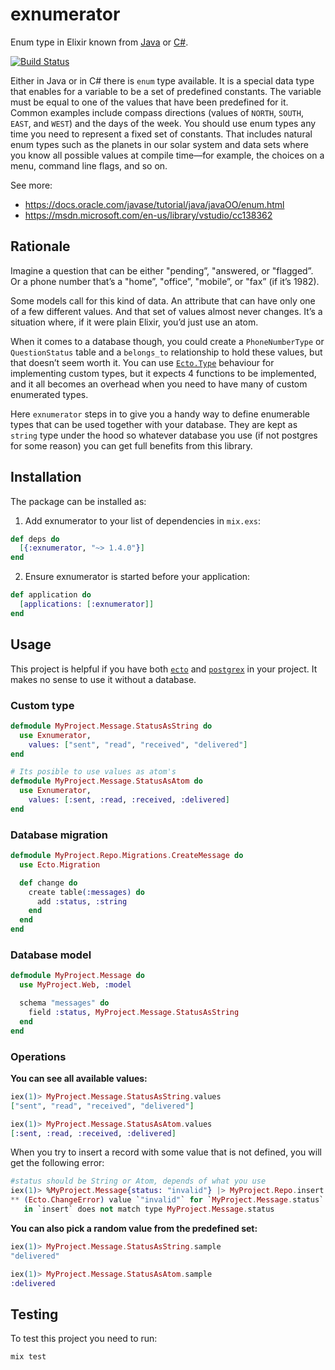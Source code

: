 # exnumerator

Enum type in Elixir known from [Java](https://docs.oracle.com/javase/tutorial/java/javaOO/enum.html) or [C#](https://msdn.microsoft.com/en-us/library/vstudio/cc138362).

[![Build Status](https://travis-ci.org/KamilLelonek/exnumerator.svg)](https://travis-ci.org/KamilLelonek/exnumerator)

Either in Java or in C# there is `enum` type available. It is a special data type that enables for a variable to be a set of predefined constants. The variable must be equal to one of the values that have been predefined for it. Common examples include compass directions (values of `NORTH`, `SOUTH`, `EAST`, and `WEST`) and the days of the week. You should use enum types any time you need to represent a fixed set of constants. That includes natural enum types such as the planets in our solar system and data sets where you know all possible values at compile time—for example, the choices on a menu, command line flags, and so on.

See more:

- <https://docs.oracle.com/javase/tutorial/java/javaOO/enum.html>
- <https://msdn.microsoft.com/en-us/library/vstudio/cc138362>

## Rationale

Imagine a question that can be either "pending”, "answered, or "flagged”. Or a phone number that’s a "home”, "office”, "mobile”, or "fax” (if it’s 1982).

Some models call for this kind of data. An attribute that can have only one of a few different values. And that set of values almost never changes. It’s a situation where, if it were plain Elixir, you’d just use an atom.

When it comes to a database though, you could create a `PhoneNumberType` or `QuestionStatus` table and a `belongs_to` relationship to hold these values, but that doesn’t seem worth it. You can use [`Ecto.Type`](http://hexdocs.pm/ecto/Ecto.Type.html) behaviour for implementing custom types, but it expects 4 functions to be implemented, and it all becomes an overhead when you need to have many of custom enumerated types.

Here `exnumerator` steps in to give you a handy way to define enumerable types that can be used together with your database. They are kept as `string` type under the hood so whatever database you use (if not postgres for some reason) you can get full benefits from this library.

## Installation

The package can be installed as:

  1. Add exnumerator to your list of dependencies in `mix.exs`:

```elixir
def deps do
  [{:exnumerator, "~> 1.4.0"}]
end
```

  2. Ensure exnumerator is started before your application:

```elixir
def application do
  [applications: [:exnumerator]]
end
```

## Usage

This project is helpful if you have both [`ecto`](https://github.com/elixir-lang/ecto) and [`postgrex`](https://github.com/ericmj/postgrex) in your project. It makes no sense to use it without a database.

### Custom type

```elixir
defmodule MyProject.Message.StatusAsString do
  use Exnumerator,
    values: ["sent", "read", "received", "delivered"]
end

# Its posible to use values as atom's
defmodule MyProject.Message.StatusAsAtom do
  use Exnumerator,
    values: [:sent, :read, :received, :delivered]
end
```

### Database migration

```elixir
defmodule MyProject.Repo.Migrations.CreateMessage do
  use Ecto.Migration

  def change do
    create table(:messages) do
      add :status, :string
    end
  end
end
```

### Database model

```elixir
defmodule MyProject.Message do
  use MyProject.Web, :model

  schema "messages" do
    field :status, MyProject.Message.StatusAsString
  end
end
```

### Operations

**You can see all available values:**

```elixir
iex(1)> MyProject.Message.StatusAsString.values
["sent", "read", "received", "delivered"]
```

```elixir
iex(1)> MyProject.Message.StatusAsAtom.values
[:sent, :read, :received, :delivered]
```

When you try to insert a record with some value that is not defined, you will get the following error:

```elixir
#status should be String or Atom, depends of what you use
iex(1)> %MyProject.Message{status: "invalid"} |> MyProject.Repo.insert!
** (Ecto.ChangeError) value `"invalid"` for `MyProject.Message.status` 
   in `insert` does not match type MyProject.Message.status
```

**You can also pick a random value from the predefined set:**

```elixir
iex(1)> MyProject.Message.StatusAsString.sample
"delivered"

iex(1)> MyProject.Message.StatusAsAtom.sample
:delivered
```

## Testing

To test this project you need to run:

    mix test
